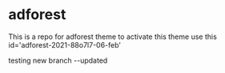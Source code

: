 # adforest
This is a repo for adforest theme to activate this theme use this id='adforest-2021-88o7l7-06-feb'

testing new branch --updated